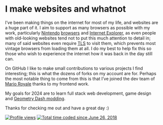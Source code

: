 # I make websites and whatnot
I’ve been making things on the internet for most of my life, and websites are a huge part of it. I aim to support as many browsers as possible with my work, particularly [Nint](http://wikipedia.org/wiki/Nintendo_DS_Browser)[endo](http://dsibrew.org/wiki/Nintendo_DSi_Browser) [brow](http://wiibrew.org/wiki/Internet_Channel)[sers](http://3dbrew.org/wiki/Internet_Browser) and [Internet Explorer](http://files.catbox.moe/lu4zu6.jpg), as even people with old-looking websites tend not to put this much attention to detail in; many of said websites even require [TLS](http://wikipedia.org/wiki/Transport_Layer_Security) to visit them, which prevents most vintage browsers from loading them at all. I do my best to help fix this so those who wish to experience the internet how it was back in the day still can.

On GitHub I like to make small contributions to various projects I find interesting; this is what the dozens of forks on my account are for. Perhaps the most notable thing to come from this is that I’ve joined the dev team of [Mario Royale](http://marioroyale.com) thanks to my frontend work.

My goals for 2024 are to learn full stack web development, game design and [Geometry Dash modding](http://geode-sdk.org).

Thanks for checking me out and have a great day :)

[![Profile views](http://komarev.com/ghpvc/?username=Nightcaat&color=ea953e)](http://github.com/antonkomarev/github-profile-views-counter) [![Total time coded since June 26, 2018](http://wakatime.com/badge/user/035a512a-f795-402c-ae4d-3d6f54b8356b.svg)](http://wakatime.com/@Nightcat)